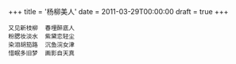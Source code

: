 +++
title = '杨柳美人'
date = 2011-03-29T00:00:00
draft = true
+++

```text
又见新枝柳  春埋醉底人
粉腮妆淡水  紫黛恋轻尘
染泪胡笳路  沉鱼浣女津
惜眠多旧梦  画影自天真
```
